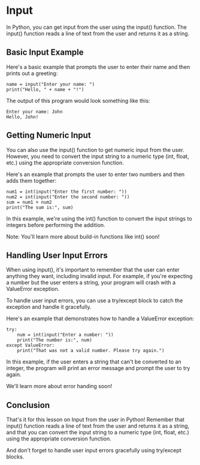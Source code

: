 # Input

In Python, you can get input from the user using the input() function. The input() function reads a line of text from the user and returns it as a string.

## Basic Input Example

Here's a basic example that prompts the user to enter their name and then prints out a greeting:

```
name = input("Enter your name: ")
print("Hello, " + name + "!")
```

The output of this program would look something like this:

```
Enter your name: John
Hello, John!
```

## Getting Numeric Input

You can also use the input() function to get numeric input from the user. However, you need to convert the input string to a numeric type (int, float, etc.) using the appropriate conversion function.

Here's an example that prompts the user to enter two numbers and then adds them together:

```
num1 = int(input("Enter the first number: "))
num2 = int(input("Enter the second number: "))
sum = num1 + num2
print("The sum is:", sum)
```

In this example, we're using the int() function to convert the input strings to integers before performing the addition.

Note: You'll learn more about build-in functions like int() soon!

## Handling User Input Errors

When using input(), it's important to remember that the user can enter anything they want, including invalid input. For example, if you're expecting a number but the user enters a string, your program will crash with a ValueError exception.

To handle user input errors, you can use a try/except block to catch the exception and handle it gracefully.

Here's an example that demonstrates how to handle a ValueError exception:

```
try:
    num = int(input("Enter a number: "))
    print("The number is:", num)
except ValueError:
    print("That was not a valid number. Please try again.")
```

In this example, if the user enters a string that can't be converted to an integer, the program will print an error message and prompt the user to try again.

We'll learn more about error handing soon!

## Conclusion

That's it for this lesson on Input from the user in Python! Remember that input() function reads a line of text from the user and returns it as a string, and that you can convert the input string to a numeric type (int, float, etc.) using the appropriate conversion function. 

And don't forget to handle user input errors gracefully using try/except blocks.